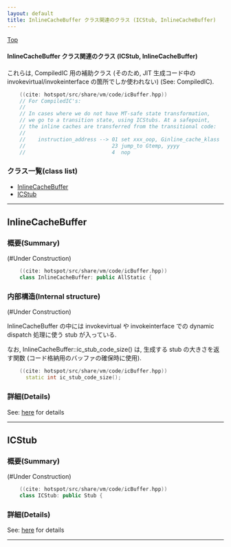 ```yaml
---
layout: default
title: InlineCacheBuffer クラス関連のクラス (ICStub, InlineCacheBuffer)
---
```

[Top](../index.html)

#### InlineCacheBuffer クラス関連のクラス (ICStub, InlineCacheBuffer)

これらは, CompiledIC 用の補助クラス
(そのため, JIT 生成コード中の invokevirtual/invokeinterface の箇所でしか使われない)
(See: CompiledIC).


```cpp
    ((cite: hotspot/src/share/vm/code/icBuffer.hpp))
    // For CompiledIC's:
    //
    // In cases where we do not have MT-safe state transformation,
    // we go to a transition state, using ICStubs. At a safepoint,
    // the inline caches are transferred from the transitional code:
    //
    //    instruction_address --> 01 set xxx_oop, Ginline_cache_klass
    //                            23 jump_to Gtemp, yyyy
    //                            4  nop
```


### クラス一覧(class list)

  * [InlineCacheBuffer](#no4eb_BiI3)
  * [ICStub](#no_jGC7HvS)


---
## <a name="no4eb_BiI3" id="no4eb_BiI3">InlineCacheBuffer</a>

### 概要(Summary)
(#Under Construction)


```cpp
    ((cite: hotspot/src/share/vm/code/icBuffer.hpp))
    class InlineCacheBuffer: public AllStatic {
```

### 内部構造(Internal structure)
(#Under Construction)

InlineCacheBuffer の中には invokevirtual や invokeinterface での dynamic dispatch 処理に使う stub が入っている.

なお, InlineCacheBuffer::ic_stub_code_size() は, 生成する stub の大きさを返す関数 (コード格納用のバッファの確保時に使用).


```cpp
    ((cite: hotspot/src/share/vm/code/icBuffer.hpp))
      static int ic_stub_code_size();
```



### 詳細(Details)
See: [here](../doxygen/classInlineCacheBuffer.html) for details

---
## <a name="no_jGC7HvS" id="no_jGC7HvS">ICStub</a>

### 概要(Summary)
(#Under Construction)


```cpp
    ((cite: hotspot/src/share/vm/code/icBuffer.hpp))
    class ICStub: public Stub {
```




### 詳細(Details)
See: [here](../doxygen/classICStub.html) for details

---
